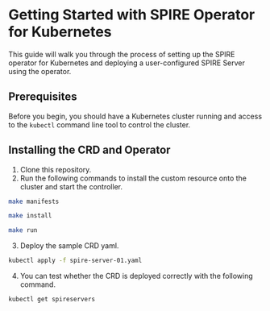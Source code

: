 # Getting Started with SPIRE Operator for Kubernetes

This guide will walk you through the process of setting up the SPIRE operator for Kubernetes and deploying a user-configured SPIRE Server using the operator. 

## Prerequisites
Before you begin, you should have a Kubernetes cluster running and access to the `kubectl` command line tool to control the cluster. 

## Installing the CRD and Operator
1. Clone this repository. 
2. Run the following commands to install the custom resource onto the cluster and start the controller. 
```bash
make manifests
```

```bash
make install
```


```bash
make run
```

3. Deploy the sample CRD yaml. 
```bash
kubectl apply -f spire-server-01.yaml
```

4. You can test whether the CRD is deployed correctly with the following command. 
```bash
kubectl get spireservers
```